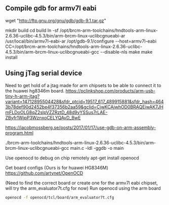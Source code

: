 ## Compile gdb for armv7l eabi

wget "http://ftp.gnu.org/gnu/gdb/gdb-9.1.tar.gz"

mkdir build
cd build
ln -sf /opt/brcm-arm-toolchains/hndtools-arm-linux-2.6.36-uclibc-4.5.3/bin/arm-brcm-linux-uclibcgnueabi-ar /usr/local/bin/armv7l-eabi-ar
/opt/gdb-9.1/configure --host=armv7l-eabi CC=/opt/brcm-arm-toolchains/hndtools-arm-linux-2.6.36-uclibc-4.5.3/bin/arm-brcm-linux-uclibcgnueabi-gcc --disable-nls
make
make install

## Using jTag serial device

Need to get hold of a jtag made for arm chipsets to be able to connect it to the huawei hg8346m board.
https://pclinkshop.com/products/arm-usb-tiny-h-arm-jtag?variant=14712895504428&sfdr_ptcid=19517_617_489915881&sfdr_hash=4643b78def90d2452be4f37356b2aa59&gclid=CjwKCAjwhOD0BRAQEiwAK7JHmFLDoOLG8qZ2slpVZZRztD_48d9yYSSus7rLAE-ZByfr1WjpP3WznxoCELYQAvD_BwE

https://jacobmossberg.se/posts/2017/01/17/use-gdb-on-arm-assembly-program.html

./brcm-arm-toolchains/hndtools-arm-linux-2.6.36-uclibc-4.5.3/bin/arm-brcm-linux-uclibcgnueabi-gcc main.c -ldl -ggdb -o main

Use openocd to debug on chip remotely
apt-get install openocd

Get board configs (Ours is for huawei HG8346M)
https://github.com/artynet/OpenOCD

(Need to find the correct board or create one for the armv7l eabi chipset, will try the arm_evaluator7t.cfg for now)
Run openocd using the arm board
```bash
openocd -f openocd/tcl/board/arm_evaluator7t.cfg
```

